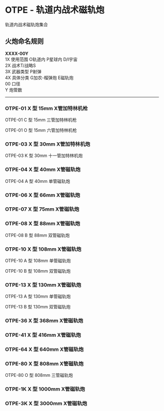# OTPE - 轨道内战术磁轨炮

轨道内战术磁轨炮集合

## 火炮命名规则

**XXXX-00Y**  
1X 使用范围 O轨道内 P星球内 D/I宇宙  
2X 战术T/战略S  
3X 武器类型 P射弹  
4X 具体分类 G加农-榴弹炮 E磁轨炮  
00 口径  
Y 炮管数  

----

### OTPE-01 X 型 15mm X管加特林机枪

OTPE-01 C 型 15mm 三管加特林机枪

OTPE-01 O 型 15mm 六管加特林机枪



### OTPE-03 X 型 30mm X管加特林机炮

OTPE-03 K 型 30mm 十一管加特林机炮



### OTPE-04 X 型 40mm X管磁轨炮

OTPE-04 A 型 40mm 单管磁轨炮



### OTPE-06 X 型 66mm X管磁轨炮



### OTPE-07 X 型 75mm X管磁轨炮



### OTPE-08 X 型 88mm X管磁轨炮 

OTPE-08 B 型 88mm 双管磁轨炮 



### OTPE-10 X 型 108mm X管磁轨炮

OTPE-10 A 型 108mm 单管磁轨炮

OTPE-10 B 型 108mm 双管磁轨炮

### OTPE-13 X 型 130mm X管磁轨炮

OTPE-13 A 型 130mm 单管磁轨炮

OTPE-13 B 型 130mm 双管磁轨炮



### OTPE-36 X 型 368mm X管磁轨炮



### OTPE-41 X 型 416mm X管磁轨炮 



### OTPE-64 X 型 640mm X管磁轨炮 



### OTPE-80 X 型 808mm X管磁轨炮

OTPE-80 O 型 808mm 三管磁轨炮

### OTPE-1K X 型 1000mm X管磁轨炮 



### OTPE-3K X 型 3000mm X管磁轨炮 

